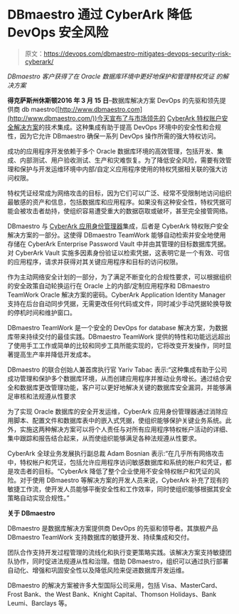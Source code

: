 # DBmaestro 通过 CyberArk 降低 DevOps 安全风险

> 原文：<https://devops.com/dbmaestro-mitigates-devops-security-risk-cyberark/>

*DBmaestro 客户获得了在 Oracle 数据库环境中更好地保护和管理特权凭证* *的解决方案*

**得克萨斯州休斯顿2016 年 3 月 15 日**–数据库解决方案 DevOps 的先驱和领先提供商 db maestro([http://www.dbmaestro.com](http://www.dbmaestro.com/))今天宣布了与市场领先的 [CyberArk 特权账户安全解决方案](http://www.cyberark.com/products/privileged-account-security-solution/)的技术集成。这种集成有助于提高 DevOps 环境中的安全性和合规性，因为它允许 DBmaestro 确保一系列 DevOps 操作所需的强大特权访问。

成功的应用程序开发依赖于多个 Oracle 数据库环境的高效管理，包括开发、集成、内部测试、用户验收测试、生产和灾难恢复。为了降低安全风险，需要有效管理和保护与开发运维环境中内部/自定义应用程序使用的特权凭据相关联的强大访问权限。

特权凭证经常成为网络攻击的目标，因为它们可以广泛、经常不受限制地访问组织最敏感的资产和信息，包括数据库和应用程序。如果没有这种安全性，特权凭据可能会被攻击者劫持，使组织容易遭受重大的数据窃取或破坏，甚至完全接管网络。

DBmaestro 与 [CyberArk 应用身份管理器](http://www.cyberark.com/products/privileged-account-security-solution/application-identity-manager/)集成，后者是 CyberArk 特权账户安全解决方案的一部分。这使得 DBmaestro TeamWork 能够自动检索并安全地使用存储在 CyberArk Enterprise Password Vault 中并由其管理的目标数据库凭据。对 CyberArk Vault 实施多因素身份验证以检索凭据，这表明它是一个有效、可信的应用程序，请求并获得对其关键应用程序和目标的访问权限。

作为主动网络安全计划的一部分，为了满足不断变化的合规性要求，可以根据组织的安全政策自动轮换运行在 Oracle 上的内部/定制应用程序和 DBmaestro TeamWork Oracle 解决方案的密码。CyberArk Application Identity Manager 支持在后台自动同步凭据，无需更改任何代码或文件，同时减少手动凭据轮换导致的停机时间和维护窗口。

DBmaestro TeamWork 是一个安全的 DevOps for database 解决方案，为数据库带来持续交付的最佳实践。DBmaestro TeamWork 提供的特性和功能远远超出了使用手工工作或简单的比较和同步工具所能实现的，它将改变开发操作，同时显著提高生产率并降低开发成本。

DBmaestro 的联合创始人兼首席执行官 Yariv Tabac 表示:“这种集成有助于公司成功管理和保护多个数据库环境，从而创建应用程序并推动业务增长。通过结合安全和数据库更改管理功能，客户可以更好地解决关键的数据库安全漏洞，并能够满足审核和法规遵从性要求

为了实现 Oracle 数据库的安全开发运维，CyberArk 应用身份管理器通过消除应用脚本、配置文件和数据库表中的嵌入式凭据，使组织能够保护关键业务系统。此外，实施这两种解决方案可以将个人责任与对所有应用程序特权帐户活动的详细、集中跟踪和报告结合起来，从而使组织能够满足各种法规遵从性要求。

CyberArk 全球业务发展执行副总裁 Adam Bosnian 表示:“在几乎所有网络攻击中，特权帐户和凭证，包括允许应用程序访问敏感数据库和系统的帐户和凭证，都是攻击者的目标。“CyberArk 降低了整个企业使用不安全特权帐户和凭证的风险。对于使用 DBmaestro 等解决方案的开发人员来说，CyberArk 补充了现有的敏捷工作流，使开发人员能够平衡安全性和工作效率，同时使组织能够根据其安全策略自动实现合规性。”

**关于 DBmaestro**

DBmaestro 是数据库解决方案提供商 DevOps 的先驱和领导者。其旗舰产品 DBmaestro TeamWork 支持数据库的敏捷开发、持续集成和交付。

团队合作支持开发过程管理的流线化和执行变更策略实践。该解决方案支持敏捷团队协作，同时促进法规遵从性和治理。借助 DBmaestro，组织可以通过执行部署自动化、增强和巩固安全性以及降低风险来促进数据库开发运维。

DBmaestro 的解决方案被许多大型国际公司采用，包括 Visa、MasterCard、Frost Bank、the West Bank、Knight Capital、Thomson Holidays、Bank Leumi、Barclays 等。